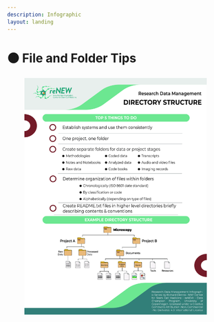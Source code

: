 ```yaml
---
description: Infographic
layout: landing
---
```


# 🟠 File and Folder Tips

<div data-full-width="true"><figure><img src="../../.gitbook/assets/RDM_Checklist_Directory.jpg" alt=""><figcaption></figcaption></figure></div>
